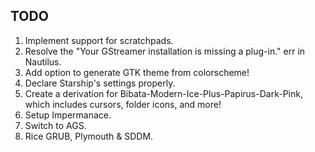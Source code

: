 ## TODO

1. Implement support for scratchpads.
2. Resolve the "Your GStreamer installation is missing a plug-in." err in Nautilus.
3. Add option to generate GTK theme from colorscheme!
4. Declare Starship's settings properly.
5. Create a derivation for Bibata-Modern-Ice-Plus-Papirus-Dark-Pink, which includes cursors, folder icons, and more!
6. Setup Impermanace.
7. Switch to AGS.
8. Rice GRUB, Plymouth & SDDM.
